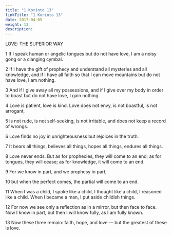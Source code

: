 ```yaml
---
title: "1 Korinto 13"
linkTitle: "1 Korinto 13"
date: 2017-04-05
weight: 13
description:
---
```


LOVE: THE SUPERIOR WAY

1  If I speak human or angelic tongues but do not have love, I am a noisy gong or a clanging cymbal.

2 If I have the gift of prophecy and understand all mysteries and all knowledge, and if I have all faith so that I can move mountains but do not have love, I am nothing.

3 And if I give away all my possessions, and if I give over my body in order to boast but do not have love, I gain nothing.

4 Love is patient, love is kind. Love does not envy, is not boastful, is not arrogant,

5 is not rude, is not self-seeking, is not irritable, and does not keep a record of wrongs.

6 Love finds no joy in unrighteousness but rejoices in the truth.

7 It bears all things, believes all things, hopes all things, endures all things.

8 Love never ends. But as for prophecies, they will come to an end; as for tongues, they will cease; as for knowledge, it will come to an end.

9 For we know in part, and we prophesy in part,

10 but when the perfect comes, the partial will come to an end.

11 When I was a child, I spoke like a child, I thought like a child, I reasoned like a child. When I became a man, I put aside childish things.

12 For now we see only a reflection as in a mirror, but then face to face. Now I know in part, but then I will know fully, as I am fully known.

13 Now these three remain: faith, hope, and love ​— ​but the greatest of these is love.

